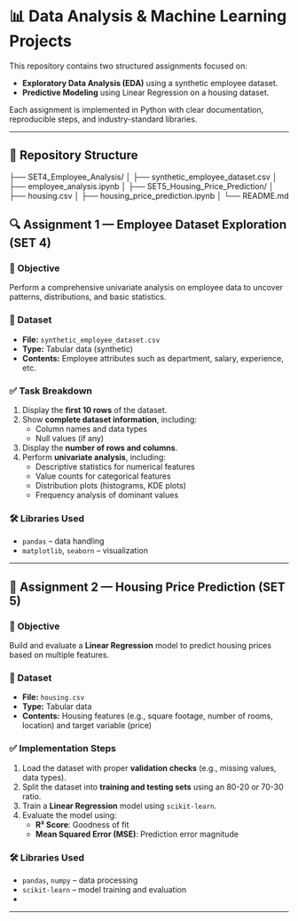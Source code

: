 # 📊 Data Analysis & Machine Learning Projects

This repository contains two structured assignments focused on:

- **Exploratory Data Analysis (EDA)** using a synthetic employee dataset.
- **Predictive Modeling** using Linear Regression on a housing dataset.

Each assignment is implemented in Python with clear documentation, reproducible steps, and industry-standard libraries.

---

## 📁 Repository Structure

├── SET4_Employee_Analysis/
│ ├── synthetic_employee_dataset.csv
│ ├── employee_analysis.ipynb
│
├── SET5_Housing_Price_Prediction/
│ ├── housing.csv
│ ├── housing_price_prediction.ipynb
│
└── README.md

## 🔍 Assignment 1 — Employee Dataset Exploration (SET 4)

### 📌 Objective

Perform a comprehensive univariate analysis on employee data to uncover patterns, distributions, and basic statistics.

### 📂 Dataset

- **File:** `synthetic_employee_dataset.csv`
- **Type:** Tabular data (synthetic)
- **Contents:** Employee attributes such as department, salary, experience, etc.

### ✅ Task Breakdown

1. Display the **first 10 rows** of the dataset.
2. Show **complete dataset information**, including:
   - Column names and data types
   - Null values (if any)
3. Display the **number of rows and columns**.
4. Perform **univariate analysis**, including:
   - Descriptive statistics for numerical features
   - Value counts for categorical features
   - Distribution plots (histograms, KDE plots)
   - Frequency analysis of dominant values

### 🛠️ Libraries Used

- `pandas` – data handling
- `matplotlib`, `seaborn` – visualization

---

## 🏡 Assignment 2 — Housing Price Prediction (SET 5)

### 📌 Objective

Build and evaluate a **Linear Regression** model to predict housing prices based on multiple features.

### 📂 Dataset

- **File:** `housing.csv`
- **Type:** Tabular data
- **Contents:** Housing features (e.g., square footage, number of rooms, location) and target variable (price)

### ✅ Implementation Steps

1. Load the dataset with proper **validation checks** (e.g., missing values, data types).
2. Split the dataset into **training and testing sets** using an 80-20 or 70-30 ratio.
3. Train a **Linear Regression** model using `scikit-learn`.
4. Evaluate the model using:
   - **R² Score**: Goodness of fit
   - **Mean Squared Error (MSE)**: Prediction error magnitude

### 🛠️ Libraries Used

- `pandas`, `numpy` – data processing
- `scikit-learn` – model training and evaluation
-  
---
